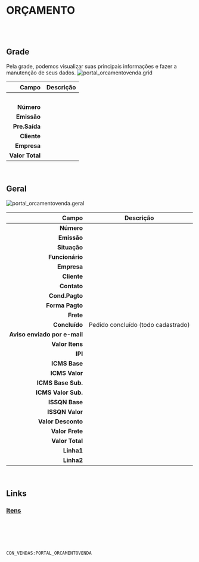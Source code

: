 # ORÇAMENTO
<br>
<br>

## Grade
Pela grade, podemos visualizar suas principais informações e fazer a manutenção de seus dados.
![portal_orcamentovenda.grid](https://raw.githubusercontent.com/netforcews/docs-erp/master/geral/imagens/portal_orcamentovenda.grid.png)

Campo | Descrição
--:|---
**&nbsp;** | 
**Número** | 
**Emissão** | 
**Pre.Saída** | 
**Cliente** | 
**Empresa** | 
**Valor Total** | 
<br>

## Geral
![portal_orcamentovenda.geral](https://raw.githubusercontent.com/netforcews/docs-erp/master/geral/imagens/portal_orcamentovenda.geral.png)

Campo | Descrição
--:|---
**Número** | 
**Emissão** | 
**Situação** | 
**Funcionário** | 
**Empresa** | 
**Cliente** | 
**Contato** | 
**Cond.Pagto** | 
**Forma Pagto** | 
**Frete** | 
**Concluído** | Pedido concluído (todo cadastrado)
**Aviso enviado por e-mail** | 
**Valor Itens** | 
**IPI** | 
**ICMS Base** | 
**ICMS Valor** | 
**ICMS Base Sub.** | 
**ICMS Valor Sub.** | 
**ISSQN Base** | 
**ISSQN Valor** | 
**Valor Desconto** | 
**Valor Frete** | 
**Valor Total** | 
**Linha1** | 
**Linha2** | 
<br>

## Links
### [Itens](/geral/portal_orcamentoitem.md)
<br>
<br>
<br>
<br>

```CON_VENDAS:PORTAL_ORCAMENTOVENDA```
